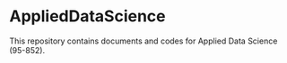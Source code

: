 # AppliedDataScience

This repository contains documents and codes for Applied Data Science (95-852).
